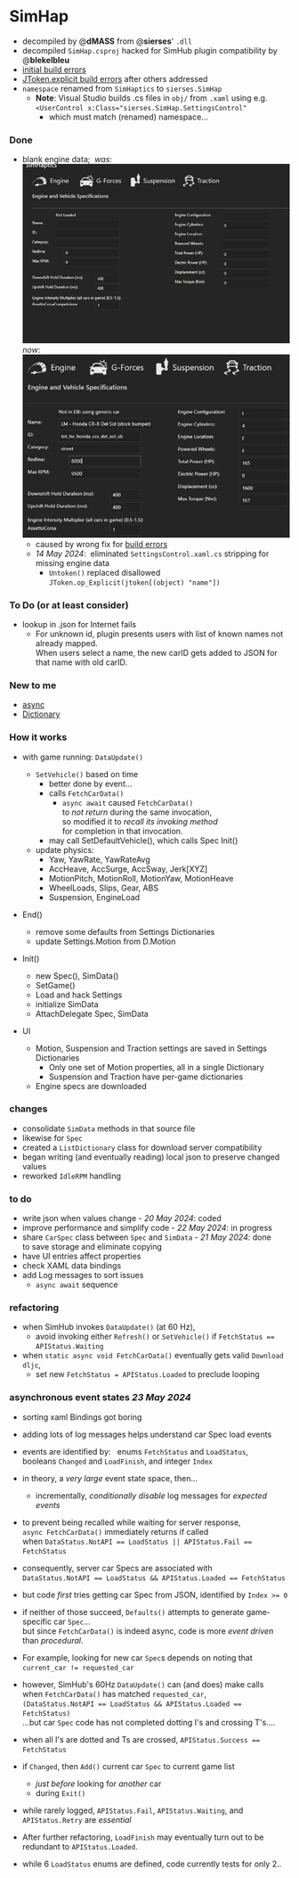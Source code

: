 # SimHap  
- decompiled by @**dMASS** from @**sierses**' `.dll`   
- decompiled `SimHap.csproj` hacked for SimHub plugin compatibility by @**blekelbleu**  
- [initial build errors](Doc/error1.txt)  
- [JToken.explicit build errors](Doc/error2.txt) after others addressed
- `namespace` renamed from `SimHaptics` to `sierses.SimHap`  
	- **Note**:  Visual Studio builds .cs files in `obj/` from `.xaml` using e.g.  
      `<UserControl x:Class="sierses.SimHap.SettingsControl"`
		- which must match (renamed) namespace...
### Done
-  blank engine data;&nbsp; *was*:  
	![](Doc/blank.jpg)  
	*now*:  
	![](Doc/engine.jpg)  
	- caused by wrong fix for [build errors](Doc/message.txt)  
	- *14 May 2024*:&nbsp;  eliminated `SettingsControl.xaml.cs` stripping for missing engine data
		- `Untoken()` replaced disallowed `JToken.op_Explicit(jtoken[(object) "name"])` 
### To Do (or at least consider)
- lookup in .json for Internet fails
	- For unknown id, plugin presents users with list of known names not already mapped.  
	When users select a name, the new carID gets added to JSON for that name with old carID.
### New to me
- [async](https://learn.microsoft.com/en-us/dotnet/csharp/asynchronous-programming/async-scenarios)
- [Dictionary](https://stackoverflow.com/questions/4245064/method-to-add-new-or-update-existing-item-in-c-sharp-dictionary)
### How it works
- with game running: `DataUpdate()`
	- `SetVehicle()` based on time
		- better done by event...
		- calls `FetchCarData()`
			- `async await` caused `FetchCarData()`  
				to *not return* during the same invocation,   
				so modified it to *recall its invoking method*  
				for completion in that invocation.   
		- may call SetDefaultVehicle(), which calls Spec Init()
	- update physics:
		- Yaw, YawRate, YawRateAvg
		- AccHeave, AccSurge, AccSway, Jerk[XYZ]
		- MotionPitch, MotionRoll, MotionYaw, MotionHeave
		- WheelLoads, Slips, Gear, ABS
		- Suspension, EngineLoad
- End()
	- remove some defaults from Settings Dictionaries
	- update Settings.Motion from D.Motion

- Init()
	- new Spec(), SimData()
	- SetGame()
	- Load and hack Settings
	- initialize SimData
	- AttachDelegate Spec, SimData

- UI
	- Motion, Suspension and Traction settings are saved in Settings Dictionaries
		- Only one set of Motion properties, all in a single Dictionary
		- Suspension and Traction have per-game dictionaries
	- Engine specs are downloaded

### changes
- consolidate `SimData` methods in that source file
- likewise for `Spec`
- created a `ListDictionary` class for download server compatibility
- began writing (and eventually reading) local json to preserve changed values
- reworked `IdleRPM` handling

### to do
- write json when values change - *20 May 2024*: coded  
- improve performance and simplify code - *22 May 2024*: in progress  
- share `CarSpec` class between `Spec` and `SimData` - *21 May 2024*: done  
	 to save storage and eliminate copying
- have UI entries affect properties
- check XAML data bindings
- add Log messages to sort issues
	- `async await` sequence
	
### refactoring
- when SimHub invokes `DataUpdate()` (at 60 Hz),
	- avoid invoking either `Refresh()` or `SetVehicle()` if `FetchStatus == APIStatus.Waiting`
- when `static async void FetchCarData()` eventually gets valid `Download dljc`,
	- set new `FetchStatus = APIStatus.Loaded` to preclude looping

### asynchronous event states *23 May 2024*
- sorting xaml Bindings got boring
- adding lots of log messages helps understand car Spec load events
- events are identified by: &nbsp;  enums `FetchStatus` and `LoadStatus`,  
	 booleans `Changed` and `LoadFinish`, and integer `Index`  
- in theory, a *very large* event state space, then...  
	- incrementally, *conditionally disable* log messages for *expected events*

- to prevent being recalled while waiting for server response,   
	`async FetchCarData()` immediately returns if called    
	when `DataStatus.NotAPI == LoadStatus || APIStatus.Fail == FetchStatus`  
- consequently, server car Specs are associated with  
	`DataStatus.NotAPI == LoadStatus && APIStatus.Loaded == FetchStatus`  
- but code *first* tries getting car Spec from JSON, identified by `Index >= 0`  
- if neither of those succeed,  `Defaults()` attempts to generate game-specific car `Spec`...  
	 but since `FetchCarData()` is indeed async, code is more *event driven* than *procedural*.  
- For example,  looking for new car `Spec`s depends on noting that `current_car != requested_car`  
- however, SimHub's 60Hz `DataUpdate()` can (and does) make calls  
  when `FetchCarData()` has matched `requested_car`,  
	`(DataStatus.NotAPI == LoadStatus && APIStatus.Loaded == FetchStatus)`  
     ...but car `Spec` code has not completed dotting I's and crossing T's....  
- when all I's are dotted and Ts are crossed,  `APIStatus.Success == FetchStatus`  
- if `Changed`, then `Add()` current car `Spec` to current game list
	- *just before* looking for *another* car
	- during `Exit()`
- while rarely logged, `APIStatus.Fail`, `APIStatus.Waiting`,  and `APIStatus.Retry` are *essential*  
- After further refactoring, `LoadFinish` may eventually turn out to be redundant to `APIStatus.Loaded`.  
- while 6 `LoadStatus` enums are defined, code currently tests for only 2..  
